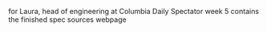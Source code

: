 for Laura, head of engineering at Columbia Daily Spectator
week 5 contains the finished spec sources webpage
